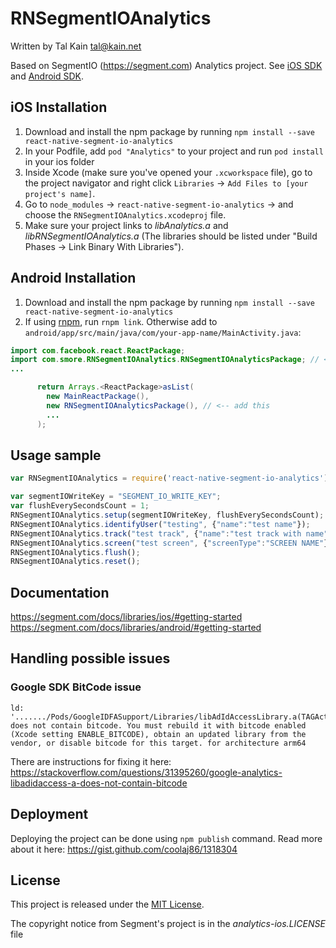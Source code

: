 # RNSegmentIOAnalytics

Written by Tal Kain <tal@kain.net>

Based on SegmentIO (https://segment.com) Analytics project.
See [iOS SDK](https://github.com/segmentio/analytics-ios) and [Android SDK](https://github.com/segmentio/analytics-android).


## iOS Installation
1. Download and install the npm package by running `npm install --save react-native-segment-io-analytics`
2. In your Podfile, add `pod "Analytics"` to your project and run `pod install` in your ios folder
3. Inside Xcode (make sure you've opened your `.xcworkspace` file), go to the project navigator and right click `Libraries` -> `Add Files to [your project's name]`.
4. Go to `node_modules` -> `react-native-segment-io-analytics` -> and choose the `RNSegmentIOAnalytics.xcodeproj` file.
5. Make sure your project links to *libAnalytics.a* and *libRNSegmentIOAnalytics.a* (The libraries should be listed under "Build Phases -> Link Binary With Libraries").

## Android Installation
1. Download and install the npm package by running `npm install --save react-native-segment-io-analytics`
2. If using [rnpm](https://github.com/rnpm/rnpm), run `rnpm link`. Otherwise add to `android/app/src/main/java/com/your-app-name/MainActivity.java`:

```java
import com.facebook.react.ReactPackage;
import com.smore.RNSegmentIOAnalytics.RNSegmentIOAnalyticsPackage; // <-- add this
...

      return Arrays.<ReactPackage>asList(
        new MainReactPackage(),
        new RNSegmentIOAnalyticsPackage(), // <-- add this
        ...
      );
```

## Usage sample
```javascript
var RNSegmentIOAnalytics = require('react-native-segment-io-analytics');

var segmentIOWriteKey = "SEGMENT_IO_WRITE_KEY";
var flushEverySecondsCount = 1;
RNSegmentIOAnalytics.setup(segmentIOWriteKey, flushEverySecondsCount);
RNSegmentIOAnalytics.identifyUser("testing", {"name":"test name"});
RNSegmentIOAnalytics.track("test track", {"name":"test track with name"});
RNSegmentIOAnalytics.screen("test screen", {"screenType":"SCREEN NAME"});
RNSegmentIOAnalytics.flush();
RNSegmentIOAnalytics.reset();
```

## Documentation
https://segment.com/docs/libraries/ios/#getting-started
https://segment.com/docs/libraries/android/#getting-started

## Handling possible issues
### Google SDK BitCode issue
```
ld: '......./Pods/GoogleIDFASupport/Libraries/libAdIdAccessLibrary.a(TAGActualAdIdAccess.o)' does not contain bitcode. You must rebuild it with bitcode enabled (Xcode setting ENABLE_BITCODE), obtain an updated library from the vendor, or disable bitcode for this target. for architecture arm64
```
There are instructions for fixing it here: https://stackoverflow.com/questions/31395260/google-analytics-libadidaccess-a-does-not-contain-bitcode

## Deployment
Deploying the project can be done using ```npm publish``` command.
Read more about it here: https://gist.github.com/coolaj86/1318304

## License

This project is released under the [MIT License](http://www.opensource.org/licenses/MIT).

The copyright notice from Segment's project is in the *analytics-ios.LICENSE* file
